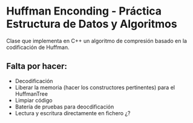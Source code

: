 # Huffman Enconding - Práctica Estructura de Datos y Algoritmos

Clase que implementa en C++ un algoritmo de compresión basado en la codificación de Huffman.

## Falta por hacer:

* Decodificación
* Liberar la memoria (hacer los constructores pertinentes) para el HuffmanTree
* Limpiar código
* Batería de pruebas para deocdificación
* Lectura y escritura directamente en fichero ¿?
